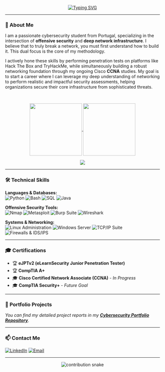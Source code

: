 <p align="center">
  <a href="https://git.io/typing-svg">
    <img src="https://readme-typing-svg.herokuapp.com?font=Fira+Code&size=30&pause=1000&color=00BFFF&center=true&vCenter=true&width=435&lines=Hi+there%2C+I'm+Pedro+Antunes!;Cybersecurity+%26+Networks+Student;Aspiring+Network+Pentester;Breaking+networks+to+build+them+stronger." alt="Typing SVG" />
  </a>
</p>

---

### 👋 About Me

I am a passionate cybersecurity student from Portugal, specializing in the intersection of **offensive security** and **deep network infrastructure**. I believe that to truly break a network, you must first understand how to build it. This dual focus is the core of my methodology.

I actively hone these skills by performing penetration tests on platforms like Hack The Box and TryHackMe, while simultaneously building a robust networking foundation through my ongoing Cisco **CCNA** studies. My goal is to start a career where I can leverage my deep understanding of networking to perform realistic and impactful security assessments, helping organizations secure their core infrastructure from sophisticated threats.

<br>

<p align="center">
  <a href="https://github.com/hallllow29">
    <img align="center" src="https://github-readme-stats.vercel.app/api?username=hallllow29&show_icons=true&theme=dracula&rank_icon=github" height="170px"/>
    <img align="center" src="https://github-readme-stats.vercel.app/api/top-langs/?username=hallllow29&layout=compact&theme=dracula" height="170px"/>
  </a>
</p>

<p align="center">
  <a href="https://github.com/ryo-ma/github-profile-trophy">
    <img src="https://github-profile-trophy.vercel.app/?username=hallllow29&theme=dracula&column=7"/>
  </a>
</p>

---

### 🛠️ Technical Skills
<p>
  <b>Languages & Databases:</b><br>
  <img src="https://img.shields.io/badge/Python-3776AB?style=for-the-badge&logo=python&logoColor=white" alt="Python" />
  <img src="https://img.shields.io/badge/Bash-4EAA25?style=for-the-badge&logo=gnubash&logoColor=white" alt="Bash" />
  <img src="https://img.shields.io/badge/SQL-4479A1?style=for-the-badge&logo=mysql&logoColor=white" alt="SQL" />
  <img src="https://img.shields.io/badge/Java-ED8B00?style=for-the-badge&logo=openjdk&logoColor=white" alt="Java" />
</p>
<p>
  <b>Offensive Security Tools:</b><br>
  <img src="https://img.shields.io/badge/Nmap-000000?style=for-the-badge&logo=nmap&logoColor=white" alt="Nmap" />
  <img src="https://img.shields.io/badge/Metasploit-DC2F24?style=for-the-badge&logo=metasploit&logoColor=white" alt="Metasploit" />
  <img src="https://img.shields.io/badge/Burp_Suite-FF7A00?style=for-the-badge&logo=burpsuite&logoColor=white" alt="Burp Suite" />
  <img src="https://img.shields.io/badge/Wireshark-1679A7?style=for-the-badge&logo=wireshark&logoColor=white" alt="Wireshark" />
</p>
<p>
  <b>Systems & Networking:</b><br>
  <img src="https://img.shields.io/badge/Linux_Administration-FCC624?style=for-the-badge&logo=linux&logoColor=black" alt="Linux Administration" />
  <img src="https://img.shields.io/badge/Windows_Server-0078D4?style=for-the-badge&logo=windows-server&logoColor=white" alt="Windows Server" />
  <img src="https://img.shields.io/badge/TCP/IP_Suite-000?style=for-the-badge" alt="TCP/IP Suite" />
  <img src="https://img.shields.io/badge/Firewalls_&_IDS/IPS-CF3C25?style=for-the-badge" alt="Firewalls & IDS/IPS" />
</p>

---

### 🎓 Certifications
* 🏆 **eJPTv2 (eLearnSecurity Junior Penetration Tester)**
* 🏆 **CompTIA A+**
* 🎓 **Cisco Certified Network Associate (CCNA)** - *In Progress*
* 🎓 **CompTIA Security+** - *Future Goal*

---

### 📂 Portfolio Projects

*You can find my detailed project reports in my **[Cybersecurity Portfolio Repository](https://github.com/hallllow29/cybersecurity-portfolio)**.*

---

### 📫 Contact Me

[![LinkedIn](https://img.shields.io/badge/LinkedIn-Pedro_Antunes-0077B5?style=for-the-badge&logo=linkedin&logoColor=white)](https://www.linkedin.com/in/pedro-antunes-286165254/)
[![Email](https://img.shields.io/badge/Email-Contact_Me-grey?style=for-the-badge&logo=maildotru&logoColor=white)](mailto:pdgant5@gmail.com)

---

<p align="center">
  <img src="https://github.com/hallllow29/hallllow29/raw/output/github-contribution-grid-snake.svg" alt="contribution snake" />
</p>
